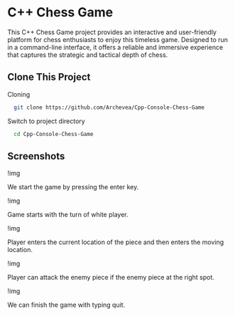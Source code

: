 # C++ Chess Game

This C++ Chess Game project provides an interactive and user-friendly platform for chess enthusiasts to enjoy this timeless game. Designed to run in a command-line interface, it offers a reliable and immersive experience that captures the strategic and tactical depth of chess.


## Clone This Project

Cloning

```bash
  git clone https://github.com/Archevea/Cpp-Console-Chess-Game
```

Switch to project directory

```bash
  cd Cpp-Console-Chess-Game
```


  
## Screenshots
!img[](![Screenshot_1](https://github.com/user-attachments/assets/0f70ed29-ed9b-421b-a39e-9c56494f51ab)
)

We start the game by pressing the enter key.

!img[](![Screenshot_2](https://github.com/user-attachments/assets/688461f4-0356-46d4-8309-94918eba8d0a)
)

Game starts with the turn of white player.

!img[](![Screenshot_3](https://github.com/user-attachments/assets/63059021-b700-4175-a4ea-2e464360d9bf)
)

Player enters the current location of the piece and then enters the moving location. 

!img[](![Screenshot_4](https://github.com/user-attachments/assets/4da864a9-ca8c-4dab-a53d-d7b95735260f)
)

Player can attack the enemy piece if the enemy piece at the right spot.

!img[](![Screenshot_5](https://github.com/user-attachments/assets/551ea5c2-8bb5-48ac-869c-c7adaf9bdbbe))

We can finish the game with typing quit. 
